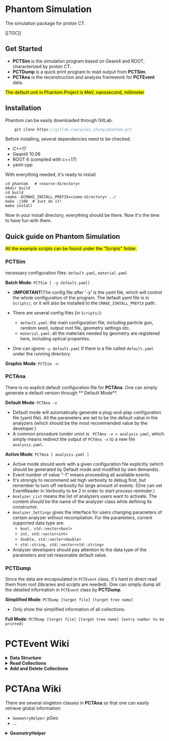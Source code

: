 # Phantom Simulation

The simulation package for proton CT.

[[_TOC_]]

## Get Started

- **PCTSim** is the simulation program based on Geant4 and ROOT, characterized by proton CT.
- **PCTDump** is a quick print program to read output from **PCTSim**.
- **PCTAna** is the reconstruction and analysis framework for **PCTEvent** data.

<mark>The default unit in Phantom Project is MeV, nanosecond, millimeter<mark>

## Installation

Phantom can be easily downloaded through GitLab.

```c++
    git clone https://gitlab.com/yulei_zhang/phantom.git
```

Before installing, several dependencies need to be checked.

- C++17
- Geant4 10.06
- ROOT 6 (compiled with c++17)
- yaml-cpp

With everything needed, it's ready to install.

```shell script
cd phantom   # <source-directory>
mkdir build
cd build
cmake -DCMAKE_INSTALL_PREFIX=<some-directory> ../
make -j100  # Just do it!
make install
```

Now in your install directory, everything should be there. Now it's the time to have fun with them.

## Quick guide on Phantom Simulation

<mark>All the example scripts can be found under the "Scripts" folder. <mark>

### PCTSim

necessary configuration files: ```default.yaml```, ```material.yaml```

**Batch Mode**: ```PCTSim [ -y default.yaml]```

- (**IMPORTANT**)The config file after '-y' is the yaml file, which will control the whole configuration of the program.
  The default yaml file is in ```Scripts/```, or it will also be installed to the ```CMAKE_ISNTALL_PREFIX``` path.
- There are several config files (in ```Scripts/```):
    - ```default.yaml```: the main configuration file, including particle gun, random seed, output root file, geometry
      settings etc.
    - ```material.yaml```: all the materials needed by geometry are registered here, including optical properties.

- One can ignore ```-y default.yaml``` if there is a file called ```default.yaml``` under the running directory.

**Graphic Mode**: ```PCTSim -v```

### PCTAna

There is no explicit default configuration file for **PCTAna**. One can simply generate a default version through **
Default Mode**.

**Default Mode**: ```PCTAna -x```

- Default mode will automatically generate a plug-and-play configuration file (yaml file). All the parameters are set to
  be the default value in the analyzers (which should be the most recommended value by the developer.)
- A common procedure (under unix) is ``` PCTAna -x > analysis.yaml```, which simply means redirect the output
  of ```PCTAna -x``` to a new file ```analysis.yaml```.

**Active Mode**: ```PCTAna [ analysis.yaml ]```

- Active mode should work with a given configuration file explicitly (which should be generated by Default mode and
  modified by own demands).
- Event number of value "-1" means proceeding all available events.
- It's strongly to recommend set high verbosity to debug first, but remember to turn off verbosity for large amount of
  events. (One can set EventReader in Verbosity to be 2 in order to start process reminder.)
- ```Analyzer_List``` means the list of analyzers users want to activate. The content should be the name of the analyzer
  class while defining its constructor.
- ```Analyzer_Settings``` gives the interface for users changing parameters of certain analyzer without recompilation.
  For the parameters, current supported data type are:
    - ```bool, std::vector<bool>```
    - ```int, std::vector<int>```
    - ```double, std::vector<double>```
    - ```std::string, std::vector<std::string>```
- Analyzer developers should pay attention to the data type of the parameters and set reasonable default value.

### PCTDump

Since the data are encapsulated in ```PCTEvent``` class, it's hard to direct read them from root (libraries and scripts
are needed). One can simply dump all the detailed information in ```PCTEvent``` class by **PCTDump**.

**Simplified Mode**: ```PCTDump [target file] [target tree name]```

- Only show the simplified information of all collections.

**Full Mode**: ```PCTDump [target file] [target tree name] [entry number to be printed]```

# PCTEvent Wiki

<details><summary><b>Data Structure</b></summary>
PCTEvent is the self-developed C++ data structure used for Phantom Simulation. It's basically a C++ class with several class members
, which are some fundamental physical quantities. The primary members of PCTEvent are as following:

- ```MCParticle```: a class recording all monte carlo particle information.
- ```PCTStep```: mainly focusing on step of motion of the primary proton.
- ```PCTXData```: containing raw hits and digitization information.

Each basic type has its own collection map:

- ```mcp_map = std::map<TString, vector<MCParticle * >>```
- ```step_map = std::map<TString, vector<PCTStep * >>```
- ```hit_map = std::map<TString, vector<PCTXData * >>```

All the information records in the corresponding map. For example, the detector hits of Scintillator module fills
as ```std::pair("Scintillator", vector of PCTXData* )```, and the hits from Range Telescope
are ```std::pair("Telescope", vector of PCTXData* )```.

</details>

<details><summary><b>Read Collections</b></summary>
PCTEvent class has encapsulated the central method to read wanted vector as long as the collection name is given. 
The way to read the vector is like:

```c++
// Read PCTEvent from somewhere
PCTEvent *evt;

/*
 * The names of the following collections are just for reference
 */

// Read Detector Hits        
auto hits = evt->GetData("Scintillator", DetectorHit_DataType::COL);

// Read Monte Carlo Particles
auto mcps = evt->GetData("MCPaticles", MCParticle_DataType::COL);

// Read Initial Proton Steps
auto steps = evt->GetData("Init_Particle_Step", ParticleStep_DataType::COL);

/*
 * hits: std::vector<PCTXData* >* 
 * mcps: std::vector<MCParticle* >*
 * steps: std::vector<PCTStep* >*
 */
```

There are three enum types which are used to differentiate which kind of collections users want to retreive:

```c++
enum class MCParticle_DataType { COL };
enum class ParticleStep_DataType { COL };
enum class DetectorHit_DataType { COL };
```

</details>


<details><summary><b>Add and Delete Collections</b></summary>

It's quite straight forward to add or delete collections, which is similar to ```std::map```, but PCTEvent has already
provided the interface to do it:

```c++
// Read PCTEvent from somewhere
PCTEvent *evt;

// Register a detector hit collection called "Telescope"
evt->RegisterCollection("Telescope", Phantom_DataType::DetectorHit);

// Register a mc particle collection called "MCParticle"
evt->RegisterCollection("MCParticle", Phantom_DataType::MCParticle);

// Register a detector hit collection called "InitialStep"
evt->RegisterCollection("InitialStep", Phantom_DataType::ParticleStep);

// Delete the detector hit collection called "FrontTracker"
evt->DeleteCollection("FrontTracker", Phantom_DataType::DetectorHit);
```

The second argument is a self-defined enum class type, which is defined as

```c++
enum class Phantom_DataType {
MCParticle, ParticleStep, DetectorHit
};
```

</details>

# PCTAna Wiki

There are several singleton classes in **PCTAna** so that one can easily retrieve global information:

- ```GeometryHelper```: pGeo
- ...

<details> <summary><b>GeometryHelper</b></summary>
<mark>The default unit in GeometryHelper is millimeter.</mark>

The extern pointer of this singleton class is ```pGeo```, which is equivalent to ```GeometryHelper::CreateInstace()```.
Before running any function of this class, it will automatically scan if the Geometry is successfully imported. If not,
the program will exit with failure and error message. The main function of this geometry class is to quickly calculate
the geometry information as followed:

```c++
// Calculate distance of two points
double GetDisOfTwo(const TVector3 &a, const TVector3 &b);

// Get Center Point of the targeted geometry
TVector3 GetPosOfVolume(const TString &det_name, int copyNo);

// Get Size of the targeted geometry (Not Half!)
TVector3 GetSizeOfVolume(const TString &det_name, int copyNo);

// Get Distance between the given point and the surface of targeted geometry
// surface is defined as:
//  x_plus: point to the +x surface (left)
//  x_minus: point to the -x surface (right)
//  y_plus: point to the +y surface (top)
//  y_minus: point to the -y surface (bottom)
//  z_plus: point to the +z surface (front)
//  z_minus: point to the -z surface (back)
//
double GetDisToSuf(const TVector3 &point, const TString &det_name, int copyNo, surface surf);
```

It's user's responsibility to supply the detector name and the corresponding copy number of the wanted cell, which
usually can be fetched in hit information. One can do the calculation in the Analyzer:

````c++
/* Example of how to use GeometryHelper Class to calculate geometry information */
// Get The position of Scintillator with copy number of 2
TVector3 position = pGeo->GetPosOfVolume("Scintillator", 2);

// Get The length of Scintillator with copy number of 2
TVector3 size = pGeo->GetSizeOfVolume("Telescope", 2);

// Get The distance of one point to the surface
TVector3 point = { 110., 50., 2.1 };
double distance = pGeo->GetDisToSuf(point, "Scintillator", 1, surface::z_plus); // distance to the +z surface
````

</details>